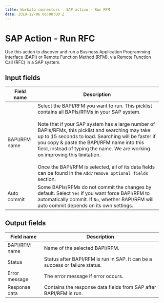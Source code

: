 ```yaml
---
title: Workato connectors - SAP action - Run RFM
date: 2018-12-06 06:00:00 Z
---
```


# SAP Action - Run RFC
Use this action to discover and run a Business Application Programming Interface (BAPI) or Remote Function Method (RFM), via Remote Function Call (RFC) in a SAP system.

## Input fields
| Field name | Description |
|---|---|
| BAPI/RFM name | Select the BAPI/RFM you want to run. This picklist contains all BAPIs/RFMs in your SAP system. <br><br>Note that if your SAP system has a large number of BAPIs/RFMs, this picklist and searching may take up to 15 seconds to load. Searching will be faster if you copy & paste the BAPI/RFM name into this field, instead of typing the name. We are working on improving this limitation. <br><br>Once the BAPI/RFM is selected, all of its data fields can be found in the `Add/remove optional fields` section. |
| Auto commit | Some BAPIs/RFMs do not commit the changes by default. Select `Yes` if you want force BAPI/RFM to automatically commit. If `No`, whether BAPI/RFM will auto commit depends on its own settings. |

## Output fields
| Field name | Description |
|---|---|
| BAPI/RFM name | Name of the selected BAPI/RFM. |
| Status | Status after BAPI/RFM is run in SAP. It can be a success or failure status. |
| Error message | The error message if error occurs. |
| Response data | Contains the response data fields from SAP after BAPI/RFM is run. |

